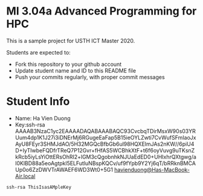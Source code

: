 MI 3.04a Advanced Programming for HPC
=============================================

This is a sample project for USTH ICT Master 2020.

Students are expected to:

* Fork this repository to your github account
* Update student name and ID to this README file
* Push your commits regularly, with proper commit messages

Student Info
=======================

* Name: Ha Vien Duong
* Key:ssh-rsa AAAAB3NzaC1yc2EAAAADAQABAAABAQC93CvcbqTDirMsxW90s03YRUum4dp1K1J27i3iDNErMj6RGugeEaFap5B15ieOYLZwti7CvWufSFmIaoJxAyU8FEyr3SHMJdAO/5H32MGQcBfbGb6ul98HQXElmJAs2nKW//6piU4D+IyTIwbeFQDfrTReQ7P12Gvr+fHfAS5WCBhkXtF+t6f6oyVuvg9uTKsnZkRcb5iyLsYiOttERsOhRI2+lGM3cQgobnhkNJUaEdED0+UHIxhrQXtgwg/al0KlBD88a5eoAgtpkl5ELFutluNBspKQCv/uf9fYpb9Y2Yj6qT/bRRknBMCAUp0o6ZzDWVTrAWAEF6WD3Wt0+5G1 havienduong@Has-MacBook-Air.local

```
ssh-rsa ThisIsasAMpleKey
```

